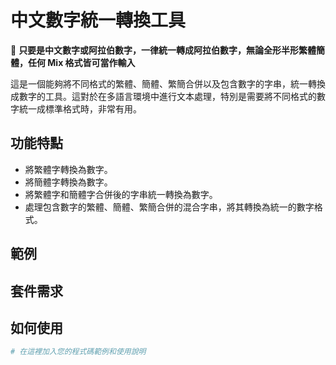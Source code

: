 # 中文數字統一轉換工具

🚩 **只要是中文數字或阿拉伯數字，一律統一轉成阿拉伯數字，無論全形半形繁體簡體，任何 Mix 格式皆可當作輸入**

這是一個能夠將不同格式的繁體、簡體、繁簡合併以及包含數字的字串，統一轉換成數字的工具。這對於在多語言環境中進行文本處理，特別是需要將不同格式的數字統一成標準格式時，非常有用。

## 功能特點

- 將繁體字轉換為數字。
- 將簡體字轉換為數字。
- 將繁體字和簡體字合併後的字串統一轉換為數字。
- 處理包含數字的繁體、簡體、繁簡合併的混合字串，將其轉換為統一的數字格式。

## 範例

## 套件需求

## 如何使用

```python
# 在這裡加入您的程式碼範例和使用說明
```


